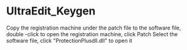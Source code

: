 # UltraEdit_Keygen
Copy the registration machine under the patch file to the software file, double -click to open the registration machine, click Patch
Select the software file, click "ProtectionPlusdll.dll" to open it

